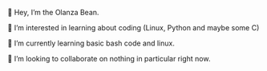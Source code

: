 👋 Hey, I’m the Olanza Bean.
 
👀 I’m interested in learning about coding (Linux, Python and maybe some C)

🌱 I’m currently learning basic bash code and linux.

💞️ I’m looking to collaborate on nothing in particular right now.
